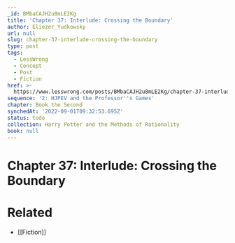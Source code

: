 ```yaml
---
_id: BMbaCAJH2u8mLE2Kg
title: 'Chapter 37: Interlude: Crossing the Boundary'
author: Eliezer_Yudkowsky
url: null
slug: chapter-37-interlude-crossing-the-boundary
type: post
tags:
  - LessWrong
  - Concept
  - Post
  - Fiction
href: >-
  https://www.lesswrong.com/posts/BMbaCAJH2u8mLE2Kg/chapter-37-interlude-crossing-the-boundary
sequence: '2: HJPEV and the Professor''s Games'
chapter: Book the Second
synchedAt: '2022-09-01T09:32:53.695Z'
status: todo
collection: Harry Potter and the Methods of Rationality
book: null
---
```


# Chapter 37: Interlude: Crossing the Boundary


# Related

- [[Fiction]]